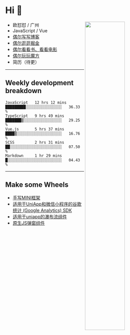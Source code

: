 # Hi 👋

[<img align="right" width="50%" src="https://github-readme-stats.vercel.app/api?username=OUDUIDUI&theme=dark&show_icons=true">](https://metrics.lecoq.io/OUDUIDUI?template=classic&#41;)


-   欧怼怼 / 广州
-   JavaScript / Vue
-   [偶尔写写博客](OUDUIDUI.cn)
-   [偶尔逛逛掘金](https://juejin.cn/user/4309700183594366)
-   [偶尔看看书、看看电影](https://www.yuque.com/books/share/3ee1684b-8e19-4849-b5aa-13d1813ded6d)
-   [偶尔玩玩魔方](https://cubing.com/results/person/2014OUSH01)
-   简历（待更）

---

##  Weekly development breakdown

<!--START_SECTION:waka-->
```text
JavaScript   12 hrs 12 mins  █████████░░░░░░░░░░░░░░░░   36.33 % 
TypeScript   9 hrs 49 mins   ███████▒░░░░░░░░░░░░░░░░░   29.25 % 
Vue.js       5 hrs 37 mins   ████▒░░░░░░░░░░░░░░░░░░░░   16.76 % 
SCSS         2 hrs 31 mins   ██░░░░░░░░░░░░░░░░░░░░░░░   07.50 % 
Markdown     1 hr 29 mins    █░░░░░░░░░░░░░░░░░░░░░░░░   04.43 % 
```
<!--END_SECTION:waka-->



---

##  Make some Wheels

- [手写MINI框架](https://github.com/OUDUIDUI/mini)
- [适用于UniApp和微信小程序的谷歌统计 (Google Analytics) SDK](https://github.com/OUDUIDUI/ga-tracker)
- [适用于uniapp的瀑布流组件](https://github.com/OUDUIDUI/uniapp_waterfalls_flow)
- [原生JS弹窗组件](https://github.com/OUDUIDUI/notice-kit)


